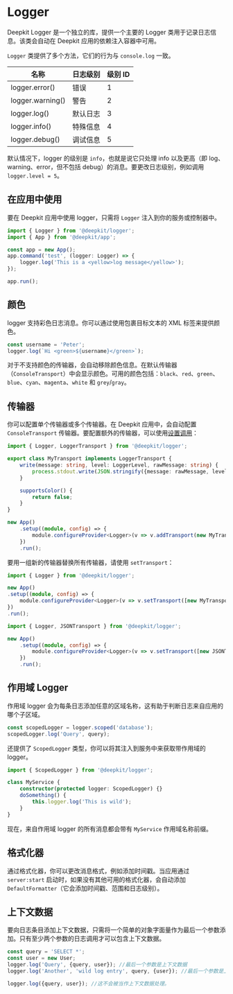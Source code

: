 # Logger

Deepkit Logger 是一个独立的库，提供一个主要的 Logger 类用于记录日志信息。该类会自动在 Deepkit 应用的依赖注入容器中可用。

`Logger` 类提供了多个方法，它们的行为与 `console.log` 一致。

| 名称             | 日志级别             | 级别 ID |
|------------------|----------------------|---------|
| logger.error()   | 错误                 | 1       |
| logger.warning() | 警告                 | 2       |
| logger.log()     | 默认日志             | 3       |
| logger.info()    | 特殊信息             | 4       |
| logger.debug()   | 调试信息             | 5       |


默认情况下，logger 的级别是 `info`，也就是说它只处理 info 以及更高（即 log、warning、error，但不包括 debug）的消息。要更改日志级别，例如调用 `logger.level = 5`。

## 在应用中使用

要在 Deepkit 应用中使用 logger，只需将 `Logger` 注入到你的服务或控制器中。

```typescript
import { Logger } from '@deepkit/logger';
import { App } from '@deepkit/app';

const app = new App();
app.command('test', (logger: Logger) => {
    logger.log('This is a <yellow>log message</yellow>');
});

app.run();
```

## 颜色

logger 支持彩色日志消息。你可以通过使用包裹目标文本的 XML 标签来提供颜色。

```typescript
const username = 'Peter';
logger.log(`Hi <green>${username}</green>`);
```

对于不支持颜色的传输器，会自动移除颜色信息。在默认传输器（`ConsoleTransport`）中会显示颜色。可用的颜色包括：`black`、`red`、`green`、`blue`、`cyan`、`magenta`、`white` 和 `grey`/`gray`。

## 传输器

你可以配置单个传输器或多个传输器。在 Deepkit 应用中，会自动配置 `ConsoleTransport` 传输器。要配置额外的传输器，可以使用[设置调用](dependency-injection.md#di-setup-calls)：

```typescript
import { Logger, LoggerTransport } from '@deepkit/logger';

export class MyTransport implements LoggerTransport {
    write(message: string, level: LoggerLevel, rawMessage: string) {
        process.stdout.write(JSON.stringify({message: rawMessage, level, time: new Date}) + '\n');
    }

    supportsColor() {
        return false;
    }
}

new App()
    .setup((module, config) => {
        module.configureProvider<Logger>(v => v.addTransport(new MyTransport));
    })
    .run();
```

要用一组新的传输器替换所有传输器，请使用 `setTransport`：

```typescript
import { Logger } from '@deepkit/logger';

new App()
.setup((module, config) => {
    module.configureProvider<Logger>(v => v.setTransport([new MyTransport]));
})
.run();
```

```typescript
import { Logger, JSONTransport } from '@deepkit/logger';

new App()
    .setup((module, config) => {
        module.configureProvider<Logger>(v => v.setTransport([new JSONTransport]));
    })
    .run();
```

## 作用域 Logger

作用域 logger 会为每条日志添加任意的区域名称，这有助于判断日志来自应用的哪个子区域。

```typescript
const scopedLogger = logger.scoped('database');
scopedLogger.log('Query', query);
```

还提供了 `ScopedLogger` 类型，你可以将其注入到服务中来获取带作用域的 logger。

```typescript
import { ScopedLogger } from '@deepkit/logger';

class MyService {
    constructor(protected logger: ScopedLogger) {}
    doSomething() {
        this.logger.log('This is wild');
    }
}
```

现在，来自作用域 logger 的所有消息都会带有 `MyService` 作用域名称前缀。

## 格式化器

通过格式化器，你可以更改消息格式，例如添加时间戳。当应用通过 `server:start` 启动时，如果没有其他可用的格式化器，会自动添加 `DefaultFormatter`（它会添加时间戳、范围和日志级别）。

## 上下文数据

要向日志条目添加上下文数据，只需将一个简单的对象字面量作为最后一个参数添加。只有至少两个参数的日志调用才可以包含上下文数据。

```typescript
const query = 'SELECT *';
const user = new User;
logger.log('Query', {query, user}); //最后一个参数是上下文数据
logger.log('Another', 'wild log entry', query, {user}); //最后一个参数是上下文数据

logger.log({query, user}); //这不会被当作上下文数据处理。
```